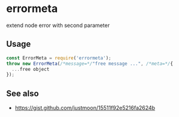 # errormeta

extend node error with second parameter

## Usage

```js
const ErrorMeta = require('errormeta');
throw new ErrorMeta(/*message=*/"free message ...", /*meta=*/{
  ...free object
});

```

## See also

- <https://gist.github.com/justmoon/15511f92e5216fa2624b>
